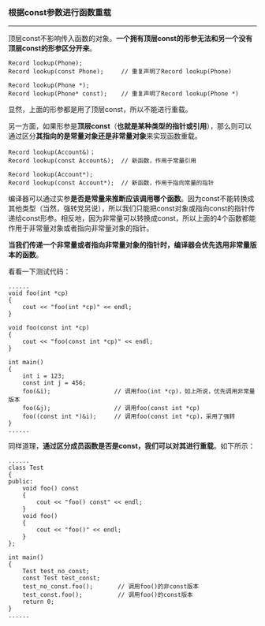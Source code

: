 ### 根据const参数进行函数重载 ###
------------------------------

顶层const不影响传入函数的对象。**一个拥有顶层const的形参无法和另一个没有顶层const的形参区分开来**。

	Record lookup(Phone);
	Record lookup(const Phone);     // 重复声明了Record lookup(Phone)
	
	Record lookup(Phone *);
	Record lookup(Phone* const);    // 重复声明了Record lookup(Phone *)
	
显然，上面的形参都是用了顶层const，所以不能进行重载。

另一方面，如果形参是**顶层const**（**也就是某种类型的指针或引用**），那么则可以通过区分**其指向的是常量对象还是非常量对象**来实现函数重载。

	Record lookup(Account&)；
	Record lookup(const Account&);  // 新函数，作用于常量引用 
	
	Record lookup(Account*);
	Record lookup(const Account*);  // 新函数，作用于指向常量的指针
	
编译器可以通过实参**是否是常量来推断应该调用哪个函数**。因为const不能转换成其他类型（当然，强转党另说），所以我们只能把const对象或指向const的指针传递给const形参。相反地，因为非常量可以转换成const，所以上面的4个函数都能作用于非常量对象或者指向非常量对象的指针。

**当我们传递一个非常量或者指向非常量对象的指针时，编译器会优先选用非常量版本的函数**。

看看一下测试代码：

	......
	void foo(int *cp)
	{
		cout << "foo(int *cp)" << endl;
	}
	
	void foo(const int *cp)
	{
		cout << "foo(const int *cp)" << endl;
	}
	
	int main()
	{
		int i = 123;
		const int j = 456;
		foo(&i);                  // 调用foo(int *cp)，如上所说，优先调用非常量版本
		foo(&j);                  // 调用foo(const int *cp) 
		foo((const int *)&i);     // 调用foo(const int *cp)，采用了强转
	}
	......
	

同样道理，**通过区分成员函数是否是const，我们可以对其进行重载**。如下所示：

	......
	class Test
	{
	public:
		void foo() const
		{
			cout << "foo() const" << endl;
		}
		void foo()
		{
			cout << "foo()" << endl;
		}
	};
	
	int main()
	{
		Test test_no_const;
		const Test test_const;
		test_no_const.foo();       // 调用foo()的非const版本
		test_const.foo();          // 调用foo()的const版本
		return 0;
	}
	......
